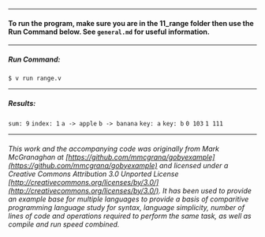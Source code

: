 ______________________________________________________________________________
#### To run the program, make sure you are in the 11_range folder then use the Run Command below. See `general.md` for useful information.
_______________________________________________________________________________
##### Run Command:

`$ v run range.v`

_______________________________________________________________________________
##### Results:

`sum: 9`
`index: 1`
`a -> apple`
`b -> banana`
`key: a`
`key: b`
`0 103`
`1 111`
___

###### This work and the accompanying code was originally from Mark McGranaghan at [https://github.com/mmcgrana/gobyexample](https://github.com/mmcgrana/gobyexample) and licensed under a Creative Commons Attribution 3.0 Unported License [http://creativecommons.org/licenses/by/3.0/](http://creativecommons.org/licenses/by/3.0/). It has been used to provide an example base for multiple languages to provide a basis of comparitive programming language study for syntax, language simplicity, number of lines of code and operations required to perform the same task, as well as compile and run speed combined.